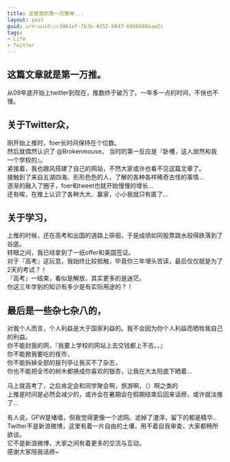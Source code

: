 ```yaml
---
title: 这是我的第一万推唉...
layout: post
guid: urn:uuid:cc3861ef-7b3b-4d52-b847-6986688eae2c
tags:
- Life
- Twitter
---
```


## 这篇文章就是第一万推。
从09年底开始上twitter到现在，推数终于破万了。一年多一点的时间，不快也不慢。

## 关于Twitter众，
刚开始上推时，foer长时间保持在个位数。<br>
然后就偶然认识了 @Brokenmouse， 当时的第一反应是『卧槽，这人居然和我一个学校的』。<br>
紧接着，我也跟风搭建了自己的网站，不然大家或许也看不见这篇文章了。<br>
接触到了来自五湖四海、形形色色的人，了解的各种各样稀奇古怪的事情...<br>
逐渐的融入了圈子，foer和tweet也就开始慢慢的增长...<br>
还有唉，在推上认识了各种大大、赢家，小小我就只有匿了...

## 关于学习，
上推的时候，还在高考和出国的道路上徘徊，于是成绩如同股票跳水般得跌落到了谷底。<br>
转眼之间，我已经拿到了一纸offer和美国签证。<br>
对于『高考』这玩意，我始终比较抵触，毕竟你三年埋头苦读，最后仅仅就是为了2天的考试？！<br>
『高考』一结束，看似是解放，其实更多的是迷茫。<br>
你这三年学到的知识有多少是有实际用途的？！<br>

## 最后是一些杂七杂八的，

对我个人而言，个人利益是大于国家利益的。我不会因为你个人利益而牺牲我自己的利益。<br>
你不能封我的网，『我要上学校的网站上去交钱都上不去，，』<br>
你不能掀我要吃的夜市，<br>
你不能拆掉全部的报刊亭让我买不了杂志，<br>
你也不能把全市的树木都换成你喜欢的银杏，让我在大太阳底下晒着...

马上就高考了，之后肯定会和同学聚会啊，旅游啊，（）啊之类的<br>
上推是时间是必然会减少的，或许会在暑期会在假期结束后回来话痨，或许就淡推了...

有人说，GFW是堵墙，但我觉得更像一个滤网。滤掉了渣滓，留下的都是精华..<br>
Twitter不是新浪微博，这里有着一片自由的土壤，用不着自我审查，大家都畅所欲谈。<br>
它不是新浪微博，大家之间有着更多的交流与互动。<br>
感谢大家陪我话痨~

